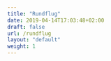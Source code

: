 ```yaml
---
title: "Rundflug"
date: 2019-04-14T17:03:48+02:00
draft: false
url: /rundflug
layout: "default"
weight: 1
---
```

